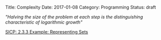 Title: Complexity
Date: 2017-01-08
Category: Programming
Status: draft

*"Halving the size of the problem at each step is the distinguishing characteristic of logarithmic growth"*

[SICP: 2.3.3 Example: Representing Sets](https://mitpress.mit.edu/sicp/full-text/book/book-Z-H-16.html#%_sec_2.3.3)
